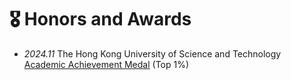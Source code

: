 # 🎖 Honors and Awards
- *2024.11* The Hong Kong University of Science and Technology [Academic Achievement Medal](https://registry.hkust.edu.hk/academic-achievement-medal) (Top 1%)